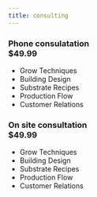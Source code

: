 ```yaml
---
title: consulting
---
```


<section>
<h3 class="major">Phone consulatation<br/>$49.99</h3>
</section>

<section>
	<ul>
		<li>Grow Techniques</li>
		<li>Building Design</li>
		<li>Substrate Recipes</li>
		<li>Production Flow</li>
		<li>Customer Relations</li>
	</ul>
</section>


<section>
<h3 class="major">On site consultation<br/>$49.99</h3>
</section>

<section>
	<ul>
		<li>Grow Techniques</li>
		<li>Building Design</li>
		<li>Substrate Recipes</li>
		<li>Production Flow</li>
		<li>Customer Relations</li>
	</ul>
</section>